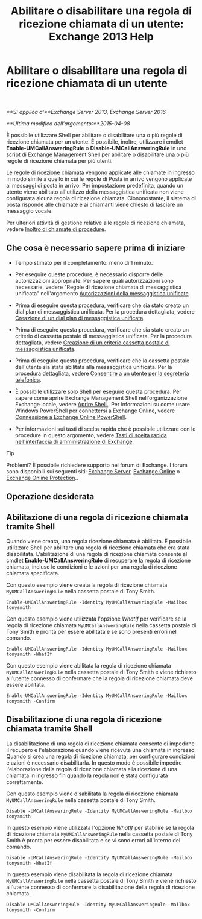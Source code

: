 ﻿---
title: 'Abilitare o disabilitare una regola di ricezione chiamata di un utente: Exchange 2013 Help'
TOCTitle: Abilitare o disabilitare una regola di ricezione chiamata di un utente
ms:assetid: f9e40ac3-117f-44f6-9ab1-dc9f4c72e8ac
ms:mtpsurl: https://technet.microsoft.com/it-it/library/Dn140252(v=EXCHG.150)
ms:contentKeyID: 54652857
ms.date: 05/22/2018
mtps_version: v=EXCHG.150
ms.translationtype: MT
---

# Abilitare o disabilitare una regola di ricezione chiamata di un utente

 

_**Si applica a:**Exchange Server 2013, Exchange Server 2016_

_**Ultima modifica dell'argomento:**2015-04-08_

È possibile utilizzare Shell per abilitare o disabilitare una o più regole di ricezione chiamata per un utente. È possibile, inoltre, utilizzare i cmdlet **Enable-UMCallAnsweringRule** o **Disable-UMCallAnsweringRule** in uno script di Exchange Management Shell per abilitare o disabilitare una o più regole di ricezione chiamata per più utenti.

Le regole di ricezione chiamata vengono applicate alle chiamate in ingresso in modo simile a quello in cui le regole di Posta in arrivo vengono applicate ai messaggi di posta in arrivo. Per impostazione predefinita, quando un utente viene abilitato all'utilizzo della messaggistica unificata non viene configurata alcuna regola di ricezione chiamata. Ciononostante, il sistema di posta risponde alle chiamate e ai chiamanti viene chiesto di lasciare un messaggio vocale.

Per ulteriori attività di gestione relative alle regole di ricezione chiamata, vedere [Inoltro di chiamate di procedure](forwarding-calls-procedures-exchange-2013-help.md).

## Che cosa è necessario sapere prima di iniziare

  - Tempo stimato per il completamento: meno di 1 minuto.

  - Per eseguire queste procedure, è necessario disporre delle autorizzazioni appropriate. Per sapere quali autorizzazioni sono necessarie, vedere "Regole di ricezione chiamata di messaggistica unificata" nell'argomento [Autorizzazioni della messaggistica unificate](unified-messaging-permissions-exchange-2013-help.md).

  - Prima di eseguire questa procedura, verificare che sia stato creato un dial plan di messaggistica unificata. Per la procedura dettagliata, vedere [Creazione di un dial plan di messaggistica unificata](create-a-um-dial-plan-exchange-2013-help.md).

  - Prima di eseguire questa procedura, verificare che sia stato creato un criterio di cassetta postale di messaggistica unificata. Per la procedura dettagliata, vedere [Creazione di un criterio cassetta postale di messaggistica unificata](create-a-um-mailbox-policy-exchange-2013-help.md).

  - Prima di eseguire questa procedura, verificare che la cassetta postale dell'utente sia stata abilitata alla messaggistica unificata. Per la procedura dettagliata, vedere [Consentire a un utente per la segreteria telefonica](enable-a-user-for-voice-mail-exchange-2013-help.md).

  - È possibile utilizzare solo Shell per eseguire questa procedura. Per sapere come aprire Exchange Management Shell nell'organizzazione Exchange locale, vedere [Aprire Shell.](https://technet.microsoft.com/it-it/library/dd638134\(v=exchg.150\)). Per informazioni su come usare Windows PowerShell per connettersi a Exchange Online, vedere [Connessione a Exchange Online PowerShell](https://go.microsoft.com/fwlink/p/?linkid=396554).

  - Per informazioni sui tasti di scelta rapida che è possibile utilizzare con le procedure in questo argomento, vedere [Tasti di scelta rapida nell'interfaccia di amministrazione di Exchange](keyboard-shortcuts-in-the-exchange-admin-center-exchange-online-protection-help.md).


> [!TIP]
> Problemi? È possibile richiedere supporto nei forum di Exchange. I forum sono disponibili sui seguenti siti: <A href="https://go.microsoft.com/fwlink/p/?linkid=60612">Exchange Server</A>, <A href="https://go.microsoft.com/fwlink/p/?linkid=267542">Exchange Online</A> o <A href="https://go.microsoft.com/fwlink/p/?linkid=285351">Exchange Online Protection</A>..



## Operazione desiderata

## Abilitazione di una regola di ricezione chiamata tramite Shell

Quando viene creata, una regola ricezione chiamata è abilitata. È possibile utilizzare Shell per abilitare una regola di ricezione chiamata che era stata disabilitata. L'abilitazione di una regola di ricezione chiamata consente al cmdlet **Enable-UMCallAnsweringRule** di recuperare la regola di ricezione chiamata, incluse le condizioni e le azioni per una regola di ricezione chiamata specificata.

Con questo esempio viene creata la regola di ricezione chiamata `MyUMCallAnsweringRule` nella cassetta postale di Tony Smith.

    Enable-UMCallAnsweringRule -Identity MyUMCallAnsweringRule -Mailbox tonysmith

Con questo esempio viene utilizzata l'opzione *WhatIf* per verificare se la regola di ricezione chiamata `MyUMCallAnsweringRule` nella cassetta postale di Tony Smith è pronta per essere abilitata e se sono presenti errori nel comando.

    Enable-UMCallAnsweringRule -Identity MyUMCallAnsweringRule -Mailbox tonysmith -WhatIf

Con questo esempio viene abilitata la regola di ricezione chiamata `MyUMCallAnsweringRule` nella cassetta postale di Tony Smith e viene richiesto all'utente connesso di confermare che la regola di ricezione chiamata deve essere abilitata.

    Enable-UMCallAnsweringRule -Identity MyUMCallAnsweringRule -Mailbox tonysmith -Confirm

## Disabilitazione di una regola di ricezione chiamata tramite Shell

La disabilitazione di una regola di ricezione chiamata consente di impedirne il recupero e l'elaborazione quando viene ricevuta una chiamata in ingresso. Quando si crea una regola di ricezione chiamata, per configurare condizioni e azioni è necessario disabilitarla. In questo modo è possibile impedire l'elaborazione della regola di ricezione chiamata alla ricezione di una chiamata in ingresso fin quando la regola non è stata configurata correttamente.

Con questo esempio viene disabilitata la regola di ricezione chiamata `MyUMCallAnsweringRule` nella cassetta postale di Tony Smith.

    Disable -UMCallAnsweringRule -Identity MyUMCallAnsweringRule -Mailbox tonysmith

In questo esempio viene utilizzata l'opzione *WhatIf* per stabilire se la regola di ricezione chiamata `MyUMCallAnsweringRule` nella cassetta postale di Tony Smith è pronta per essere disabilitata e se vi sono errori all'interno del comando.

    Disable -UMCallAnsweringRule -Identity MyUMCallAnsweringRule -Mailbox tonysmith -WhatIf

In questo esempio viene disabilitata la regola di ricezione chiamata `MyUMCallAnsweringRule` nella cassetta postale di Tony Smith e viene richiesto all'utente connesso di confermare la disabilitazione della regola di ricezione chiamata.

    Disable-UMCallAnsweringRule -Identity MyUMCallAnsweringRule -Mailbox tonysmith -Confirm


